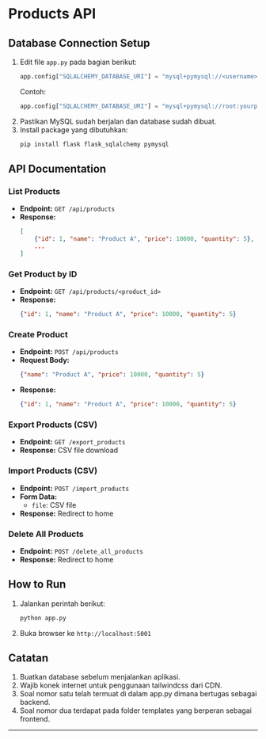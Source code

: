 # Products API

## Database Connection Setup

1. Edit file `app.py` pada bagian berikut:
	 ```python
	 app.config["SQLALCHEMY_DATABASE_URI"] = "mysql+pymysql://<username>:<password>@<host>:<port>/<database_name>"
	 ```
	 Contoh:
	 ```python
	 app.config["SQLALCHEMY_DATABASE_URI"] = "mysql+pymysql://root:yourpassword@localhost:3306/products_db"
	 ```
2. Pastikan MySQL sudah berjalan dan database sudah dibuat.
3. Install package yang dibutuhkan:
	 ```bash
	 pip install flask flask_sqlalchemy pymysql
	 ```

## API Documentation

### List Products
- **Endpoint:** `GET /api/products`
- **Response:**
	```json
	[
		{"id": 1, "name": "Product A", "price": 10000, "quantity": 5},
		...
	]
	```

### Get Product by ID
- **Endpoint:** `GET /api/products/<product_id>`
- **Response:**
	```json
	{"id": 1, "name": "Product A", "price": 10000, "quantity": 5}
	```

### Create Product
- **Endpoint:** `POST /api/products`
- **Request Body:**
	```json
	{"name": "Product A", "price": 10000, "quantity": 5}
	```
- **Response:**
	```json
	{"id": 1, "name": "Product A", "price": 10000, "quantity": 5}
	```

### Export Products (CSV)
- **Endpoint:** `GET /export_products`
- **Response:** CSV file download

### Import Products (CSV)
- **Endpoint:** `POST /import_products`
- **Form Data:**
	- `file`: CSV file
- **Response:** Redirect to home

### Delete All Products
- **Endpoint:** `POST /delete_all_products`
- **Response:** Redirect to home

## How to Run
1. Jalankan perintah berikut:
	 ```bash
	 python app.py
	 ```
2. Buka browser ke `http://localhost:5001`

## Catatan
1. Buatkan database sebelum menjalankan aplikasi.
2. Wajib konek internet untuk penggunaan tailwindcss dari CDN.
3. Soal nomor satu telah termuat di dalam app.py dimana bertugas sebagai backend.
4. Soal nomor dua terdapat pada folder templates yang berperan sebagai frontend.
---
